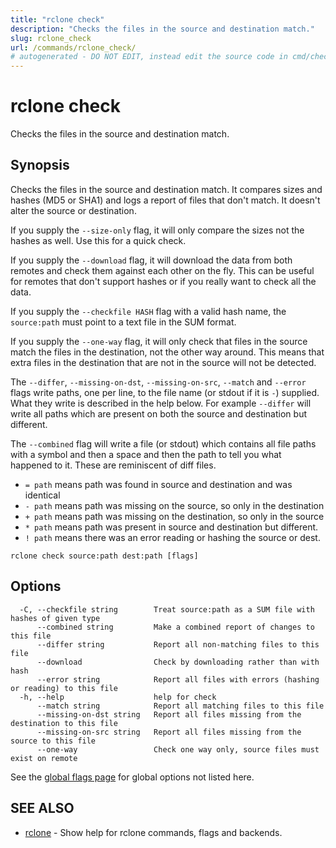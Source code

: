 ```yaml
---
title: "rclone check"
description: "Checks the files in the source and destination match."
slug: rclone_check
url: /commands/rclone_check/
# autogenerated - DO NOT EDIT, instead edit the source code in cmd/check/ and as part of making a release run "make commanddocs"
---
```

# rclone check

Checks the files in the source and destination match.

## Synopsis


Checks the files in the source and destination match.  It compares
sizes and hashes (MD5 or SHA1) and logs a report of files that don't
match.  It doesn't alter the source or destination.

If you supply the `--size-only` flag, it will only compare the sizes not
the hashes as well.  Use this for a quick check.

If you supply the `--download` flag, it will download the data from
both remotes and check them against each other on the fly.  This can
be useful for remotes that don't support hashes or if you really want
to check all the data.

If you supply the `--checkfile HASH` flag with a valid hash name,
the `source:path` must point to a text file in the SUM format.

If you supply the `--one-way` flag, it will only check that files in
the source match the files in the destination, not the other way
around. This means that extra files in the destination that are not in
the source will not be detected.

The `--differ`, `--missing-on-dst`, `--missing-on-src`, `--match`
and `--error` flags write paths, one per line, to the file name (or
stdout if it is `-`) supplied. What they write is described in the
help below. For example `--differ` will write all paths which are
present on both the source and destination but different.

The `--combined` flag will write a file (or stdout) which contains all
file paths with a symbol and then a space and then the path to tell
you what happened to it. These are reminiscent of diff files.

- `= path` means path was found in source and destination and was identical
- `- path` means path was missing on the source, so only in the destination
- `+ path` means path was missing on the destination, so only in the source
- `* path` means path was present in source and destination but different.
- `! path` means there was an error reading or hashing the source or dest.


```
rclone check source:path dest:path [flags]
```

## Options

```
  -C, --checkfile string        Treat source:path as a SUM file with hashes of given type
      --combined string         Make a combined report of changes to this file
      --differ string           Report all non-matching files to this file
      --download                Check by downloading rather than with hash
      --error string            Report all files with errors (hashing or reading) to this file
  -h, --help                    help for check
      --match string            Report all matching files to this file
      --missing-on-dst string   Report all files missing from the destination to this file
      --missing-on-src string   Report all files missing from the source to this file
      --one-way                 Check one way only, source files must exist on remote
```

See the [global flags page](/flags/) for global options not listed here.

## SEE ALSO

* [rclone](/commands/rclone/)	 - Show help for rclone commands, flags and backends.

